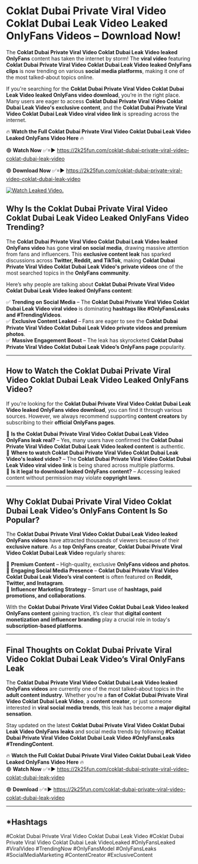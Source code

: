 # Coklat Dubai Private Viral Video Coklat Dubai Leak Video Leaked OnlyFans Videos – Download Now!

The **Coklat Dubai Private Viral Video Coklat Dubai Leak Video leaked OnlyFans** content has taken the internet by storm! The **viral video** featuring **Coklat Dubai Private Viral Video Coklat Dubai Leak Video leaked OnlyFans clips** is now trending on various **social media platforms**, making it one of the most talked-about topics online.  

If you're searching for the **Coklat Dubai Private Viral Video Coklat Dubai Leak Video leaked OnlyFans video download**, you’re in the right place. Many users are eager to access **Coklat Dubai Private Viral Video Coklat Dubai Leak Video's exclusive content**, and the **Coklat Dubai Private Viral Video Coklat Dubai Leak Video viral video link** is spreading across the internet.  

🔥 **Watch the Full Coklat Dubai Private Viral Video Coklat Dubai Leak Video Leaked OnlyFans Video Here** 🔥  

🟢 **Watch Now** ✅=► https://2k25fun.com/coklat-dubai-private-viral-video-coklat-dubai-leak-video

🟢 **Download Now** ✅=► https://2k25fun.com/coklat-dubai-private-viral-video-coklat-dubai-leak-video

[![Watch Leaked Video.](https://miro.medium.com/v2/resize:fit:828/format:webp/1*cilzJN44JGOrTw9NJCrNHA.gif "Watch Leaked Video")](https://2k25fun.com/coklat-dubai-private-viral-video-coklat-dubai-leak-video)

## **Why Is the Coklat Dubai Private Viral Video Coklat Dubai Leak Video Leaked OnlyFans Video Trending?**  

The **Coklat Dubai Private Viral Video Coklat Dubai Leak Video leaked OnlyFans video** has gone **viral on social media**, drawing massive attention from fans and influencers. This **exclusive content leak** has sparked discussions across **Twitter, Reddit, and TikTok**, making **Coklat Dubai Private Viral Video Coklat Dubai Leak Video's private videos** one of the most searched topics in the **OnlyFans community**.  

Here’s why people are talking about **Coklat Dubai Private Viral Video Coklat Dubai Leak Video leaked OnlyFans content**:  

✅ **Trending on Social Media** – The **Coklat Dubai Private Viral Video Coklat Dubai Leak Video viral video** is dominating **hashtags like #OnlyFansLeaks and #TrendingVideos**.  
✅ **Exclusive Content Leaked** – Fans are eager to see the **Coklat Dubai Private Viral Video Coklat Dubai Leak Video private videos and premium photos**.  
✅ **Massive Engagement Boost** – The leak has skyrocketed **Coklat Dubai Private Viral Video Coklat Dubai Leak Video’s OnlyFans page** popularity.  

---

## **How to Watch the Coklat Dubai Private Viral Video Coklat Dubai Leak Video Leaked OnlyFans Video?**  

If you're looking for the **Coklat Dubai Private Viral Video Coklat Dubai Leak Video leaked OnlyFans video download**, you can find it through various sources. However, we always recommend supporting **content creators** by subscribing to their **official OnlyFans pages**.  

🔹 **Is the Coklat Dubai Private Viral Video Coklat Dubai Leak Video OnlyFans leak real?** – Yes, many users have confirmed the **Coklat Dubai Private Viral Video Coklat Dubai Leak Video leaked content** is authentic.  
🔹 **Where to watch Coklat Dubai Private Viral Video Coklat Dubai Leak Video's leaked video?** – The **Coklat Dubai Private Viral Video Coklat Dubai Leak Video viral video link** is being shared across multiple platforms.  
🔹 **Is it legal to download leaked OnlyFans content?** – Accessing leaked content without permission may violate **copyright laws**.  

---

## **Why Coklat Dubai Private Viral Video Coklat Dubai Leak Video’s OnlyFans Content Is So Popular?**  

The **Coklat Dubai Private Viral Video Coklat Dubai Leak Video leaked OnlyFans videos** have attracted thousands of viewers because of their **exclusive nature**. As a **top OnlyFans creator**, **Coklat Dubai Private Viral Video Coklat Dubai Leak Video** regularly shares:  

📌 **Premium Content** – High-quality, exclusive **OnlyFans videos and photos**.  
📌 **Engaging Social Media Presence** – **Coklat Dubai Private Viral Video Coklat Dubai Leak Video’s viral content** is often featured on **Reddit, Twitter, and Instagram**.  
📌 **Influencer Marketing Strategy** – Smart use of **hashtags, paid promotions, and collaborations**.  

With the **Coklat Dubai Private Viral Video Coklat Dubai Leak Video leaked OnlyFans content** gaining traction, it’s clear that **digital content monetization and influencer branding** play a crucial role in today's **subscription-based platforms**.  

---

## **Final Thoughts on Coklat Dubai Private Viral Video Coklat Dubai Leak Video’s Viral OnlyFans Leak**  

The **Coklat Dubai Private Viral Video Coklat Dubai Leak Video leaked OnlyFans videos** are currently one of the most talked-about topics in the **adult content industry**. Whether you're a **fan of Coklat Dubai Private Viral Video Coklat Dubai Leak Video**, a **content creator**, or just someone interested in **viral social media trends**, this leak has become a **major digital sensation**.  

Stay updated on the latest **Coklat Dubai Private Viral Video Coklat Dubai Leak Video OnlyFans leaks** and social media trends by following **#Coklat Dubai Private Viral Video Coklat Dubai Leak Video #OnlyFansLeaks #TrendingContent**.  

🔥 **Watch the Full Coklat Dubai Private Viral Video Coklat Dubai Leak Video Leaked OnlyFans Video Here** 🔥  
🟢 **Watch Now** ✅=► https://2k25fun.com/coklat-dubai-private-viral-video-coklat-dubai-leak-video

🟢 **Download** ✅=► https://2k25fun.com/coklat-dubai-private-viral-video-coklat-dubai-leak-video

---

## *Hashtags
#Coklat Dubai Private Viral Video Coklat Dubai Leak Video #Coklat Dubai Private Viral Video Coklat Dubai Leak VideoLeaked #OnlyFansLeaked #ViralVideo #TrendingNow #OnlyFansModel #OnlyFansLeaks #SocialMediaMarketing #ContentCreator #ExclusiveContent  